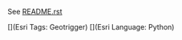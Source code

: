 See [README.rst](https://github.com/esri/geotrigger-python/blob/master/README.rst)

[](Esri Tags: Geotrigger)
[](Esri Language: Python)
